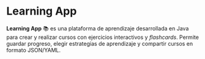 # Learning App
**Learning App** 📚 es una plataforma de aprendizaje desarrollada en Java para crear y realizar cursos con ejercicios interactivos y *flashcards*. Permite guardar progreso, elegir estrategias de aprendizaje y compartir cursos en formato JSON/YAML.